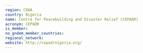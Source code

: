 ```yaml
---
region: CEWA
country: Nigeria
name: Centre for Peacebuilding and Disaster Relief (CEPADR)
acronym: CEPADR
is_member: 
no_gndem_member_countries: 
regional_network: 
website: http://cepadrnigeria.org/
---
```

